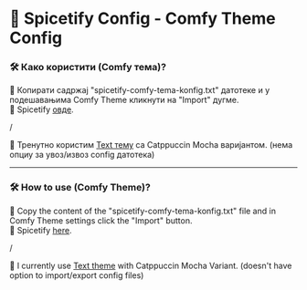 # 🎵 Spicetify Config - Comfy Theme Config

### 🛠️ Како користити (Comfy тема)?

🔸 Копирати садржај "spicetify-comfy-tema-konfig.txt" датотеке и у подешавањима Comfy Theme кликнути на "Import" дугме.  
🔗 Spicetify [овде](https://github.com/spicetify).

/

📌 Тренутно користим [Text тему](https://github.com/spicetify/spicetify-themes/tree/master/text) са Catppuccin Mocha варијантом. (нема опциу за увоз/извоз config датотека)

---

### 🛠️ How to use (Comfy Theme)?

🔸 Copy the content of the "spicetify-comfy-tema-konfig.txt" file and in Comfy Theme settings click the "Import" button.  
🔗 Spicetify [here](https://github.com/spicetify).

/

📌 I currently use [Text theme](https://github.com/spicetify/spicetify-themes/tree/master/text) with Catppuccin Mocha Variant. (doesn't have option to import/export config files)
